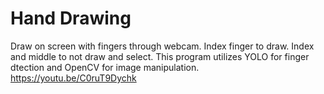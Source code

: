 # Hand Drawing
Draw on screen with fingers through webcam. Index finger to draw. Index and middle to not draw and select. This program utilizes YOLO for finger dtection
and OpenCV for image manipulation.
https://youtu.be/C0ruT9Dychk
